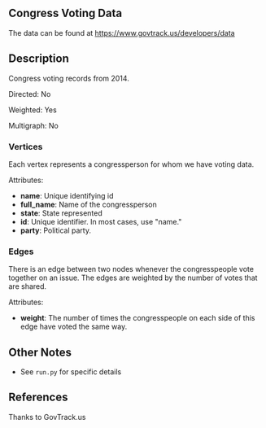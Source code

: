 ## Congress Voting Data

The data can be found at <https://www.govtrack.us/developers/data>

## Description
Congress voting records from 2014.

Directed: No

Weighted: Yes

Multigraph: No

### Vertices 
Each vertex represents a congressperson for whom we have voting data.

Attributes:
* **name**: Unique identifying id
* **full_name**: Name of the congressperson
* **state**: State represented
* **id**: Unique identifier. In most cases, use "name."
* **party**: Political party.

### Edges
There is an edge between two nodes whenever the congresspeople vote together on an issue. The edges are weighted by the number of votes that are shared. 

Attributes:
* **weight**: The number of times the congresspeople on each side of this edge have voted the same way.

## Other Notes
* See `run.py` for specific details

## References
Thanks to GovTrack.us

